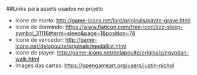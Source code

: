 ##Links para assets usados no projeto

* Icone de morto: http://game-icons.net/lorc/originals/pirate-grave.html
* Icone de dormindo: https://www.flaticon.com/free-icon/zzz-sleep-symbol_31116#term=sleep&page=1&position=78
* Icone de vencedor: http://game-icons.net/delapouite/originals/medallist.html
* Icone de player: http://game-icons.net/delapouite/originals/egyptian-walk.html
* Images das cartas: https://opengameart.org/users/justin-nichol
